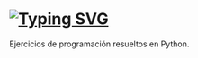 # [![Typing SVG](https://readme-typing-svg.herokuapp.com?color=FFF120&lines=Ejercicios+de+Python+%F0%9F%90%8D+)](https://git.io/typing-svg)
Ejercicios de programación resueltos en Python. 
